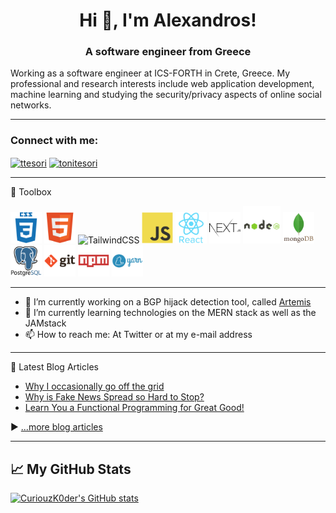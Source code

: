 <h1 align="center">Hi 👋, I'm Alexandros!</h1>
<h3 align="center">A software engineer from Greece</h3>

Working as a software engineer at ICS-FORTH in Crete, Greece. My professional and research interests include web application development, machine learning and studying the security/privacy aspects of online social networks.

---

<h3 align="left">Connect with me:</h3>
<p align="left">
<a href="https://twitter.com/ck0d3r" target="blank"><img align="center" src="https://raw.githubusercontent.com/rahuldkjain/github-profile-readme-generator/master/src/images/icons/Social/twitter.svg" alt="ttesori" height="30" width="40" /></a>
<a href="https://linkedin.com/in/kornilak" target="blank"><img align="center" src="https://raw.githubusercontent.com/rahuldkjain/github-profile-readme-generator/master/src/images/icons/Social/linked-in-alt.svg" alt="tonitesori" height="30" width="40" /></a>
</p>

---

🧰 Toolbox

<img src="https://raw.githubusercontent.com/devicons/devicon/master/icons/css3/css3-plain-wordmark.svg" alt="CSS" width="50" height="50"/> <img src="https://raw.githubusercontent.com/devicons/devicon/master/icons/html5/html5-original.svg" alt="HTML" width="50" height="50"/> <img src="https://cdn.worldvectorlogo.com/logos/tailwindcss.svg" alt="TailwindCSS" width="50" height="50"/> 
<img src="https://raw.githubusercontent.com/devicons/devicon/master/icons/javascript/javascript-original.svg" alt="JavaScript" width="50" height="50"/> 
<img src="https://raw.githubusercontent.com/devicons/devicon/master/icons/react/react-original-wordmark.svg" alt="React" width="50" height="50"/> 
<img src="https://raw.githubusercontent.com/devicons/devicon/master/icons/nextjs/nextjs-original-wordmark.svg" alt="NextJS" width="50" height="50"/> 
<img src="https://raw.githubusercontent.com/devicons/devicon/master/icons/nodejs/nodejs-original-wordmark.svg" alt="NodeJS" width="60" height="60"/>
<img src="https://raw.githubusercontent.com/devicons/devicon/master/icons/mongodb/mongodb-original-wordmark.svg" alt="MongoDB" width="50" height="50"/>
<img src="https://raw.githubusercontent.com/devicons/devicon/master/icons/postgresql/postgresql-original-wordmark.svg" alt="PostgreSQL" width="50" height="50"/>
<img src="https://raw.githubusercontent.com/devicons/devicon/master/icons/git/git-original-wordmark.svg" alt="Git" width="50" height="50"/>
<img src="https://raw.githubusercontent.com/devicons/devicon/master/icons/npm/npm-original-wordmark.svg" alt="npm" width="50" height="50"/> <img src="https://raw.githubusercontent.com/devicons/devicon/master/icons/yarn/yarn-original-wordmark.svg" alt="yarn" width="50" height="50"/> 

---

- 🔭 I’m currently working on a BGP hijack detection tool, called [Artemis](https://github.com/FORTH-ICS-INSPIRE/artemis)
- 🌱 I’m currently learning technologies on the MERN stack as well as the JAMstack
- 📫 How to reach me: At Twitter or at my e-mail address

---

📘 Latest Blog Articles

<!-- BLOG-POST-LIST:START -->
- [Why I occasionally go off the grid](https://digital-lifestyle.tech/why-i-occasionally-go-off-the-grid)
- [Why is Fake News Spread so Hard to Stop?](https://digital-lifestyle.tech/why-is-fake-news-spread-so-hard-to-stop)
- [Learn You a Functional Programming for Great Good!](https://digital-lifestyle.tech/learn-you-a-functional-programming-for-great-good)
<!-- BLOG-POST-LIST:END -->

▶ [...more blog articles](https://digital-lifestyle.tech)

---

## &#x1f4c8; My GitHub Stats
[![CuriouzK0der's GitHub stats](https://github-readme-stats.vercel.app/api?username=curiouzk0d3r&theme=radical)](https://github.com/anuraghazra/github-readme-stats)


<!--
**CuriouzK0d3r/CuriouzK0d3r** is a ✨ _special_ ✨ repository because its `README.md` (this file) appears on your GitHub profile.

Here are some ideas to get you started:

- 🔭 I’m currently working on ...
- 🌱 I’m currently learning ...
- 👯 I’m looking to collaborate on ...
- 🤔 I’m looking for help with ...
- 💬 Ask me about ...
- 📫 How to reach me: ...
- 😄 Pronouns: ...
- ⚡ Fun fact: ...
-->
